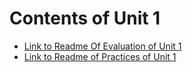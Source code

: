 # Contents of Unit 1

  * [Link to Readme Of Evaluation of Unit 1](https://github.com/JorgePerezL25/school/tree/unidad1/Datos%20Masivos/Unidad%201/Practicas)
  * [Link to Readme of Practices of Unit 1 ](https://github.com/JorgePerezL25/school/tree/unidad1/Datos%20Masivos/Unidad%201/Evaluacion)
